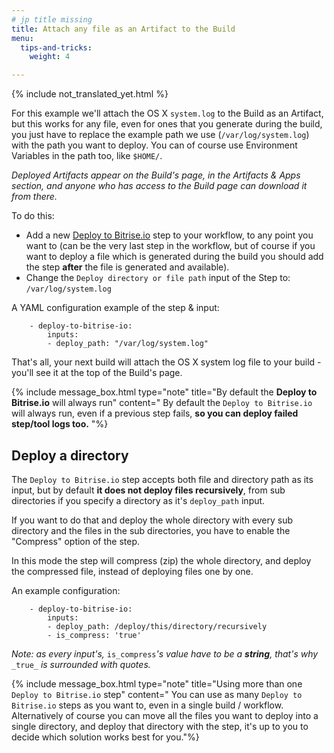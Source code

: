 ```yaml
---
# jp title missing
title: Attach any file as an Artifact to the Build
menu:
  tips-and-tricks:
    weight: 4

---
```


{% include not_translated_yet.html %}

For this example we'll attach the OS X `system.log` to the Build as an Artifact,
but this works for any file, even for ones that you generate during the build,
you just have to replace the example path we use (`/var/log/system.log`) with the path you want to deploy.
You can of course use Environment Variables in the path too, like `$HOME/`.

_Deployed Artifacts appear on the Build's page, in the Artifacts & Apps section,
and anyone who has access to the Build page can download it from there._

To do this:

* Add a new [Deploy to Bitrise.io](https://github.com/bitrise-io/steps-deploy-to-bitrise-io) step to your workflow, to any point you want to (can be the very last step in the workflow, but of course if you want to deploy a file which is generated during the build you should add the step **after** the file is generated and available).
* Change the `Deploy directory or file path` input of the Step to: `/var/log/system.log`

A YAML configuration example of the step & input:

        - deploy-to-bitrise-io:
            inputs:
            - deploy_path: "/var/log/system.log"

That's all, your next build will attach the OS X system log file
to your build - you'll see it at the top of the Build's page.

{% include message_box.html type="note" title="By default the **Deploy to Bitrise.io** will always run" content="
By default the `Deploy to Bitrise.io` will always run, even if a previous step fails, **so you can deploy failed step/tool logs too.**
"%}

## Deploy a directory

The `Deploy to Bitrise.io` step accepts both file and directory path as its input,
but by default **it does not deploy files recursively**, from sub directories
if you specify a directory as it's `deploy_path` input.

If you want to do that and deploy the whole directory with every sub directory
and the files in the sub directories, you have to enable the "Compress" option of the step.

In this mode the step will compress (zip) the whole directory, and deploy
the compressed file, instead of deploying files one by one.

An example configuration:

        - deploy-to-bitrise-io:
            inputs:
            - deploy_path: /deploy/this/directory/recursively
            - is_compress: 'true'

_Note: as every input's,_ `is_compress`_'s value have to be a **string**, that's why_ `_true_` _is surrounded with quotes._

{% include message_box.html type="note" title="Using more than one `Deploy to Bitrise.io` step" content=" You can use as many `Deploy to Bitrise.io` steps as you want to, even in a single build / workflow. Alternatively of course you can move all the files you want to deploy into a single directory, and deploy that directory with the step, it's up to you to decide which solution works best for you."%}
